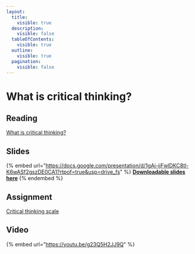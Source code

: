 ```yaml
---
layout:
  title:
    visible: true
  description:
    visible: false
  tableOfContents:
    visible: true
  outline:
    visible: true
  pagination:
    visible: false
---
```


# What is critical thinking?

## Reading

[What is critical thinking?](https://drive.google.com/file/d/1oYciKkc7w8wUG0NYETBl8YIcGXgOlWL6/view?usp=sharing)

## Slides

{% embed url="https://docs.google.com/presentation/d/1gAj-ijFwlDKC8tl-K6wASf2gszDE0CA1?rtpof=true&usp=drive_fs" %}
[**Downloadable slides here**](https://docs.google.com/presentation/d/1gAj-ijFwlDKC8tl-K6wASf2gszDE0CA1?rtpof=true\&usp=drive\_fs)
{% endembed %}

## Assignment

[Critical thinking scale](https://docs.google.com/document/d/1gKYJXefXZ\_e43sRbACFgyeZBZCzfzdJs?rtpof=true\&usp=drive\_fs)

## Video

{% embed url="https://youtu.be/g23Q5H2JJ9Q" %}
